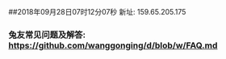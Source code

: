 ##2018年09月28日07时12分07秒 新址: 159.65.205.175
### 兔友常见问题及解答: https://github.com/wanggonging/d/blob/w/FAQ.md
